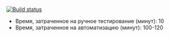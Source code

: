 [![Build status](https://ci.appveyor.com/api/projects/status/2yn3inooclqwdb2u?svg=true)](https://ci.appveyor.com/project/MargaritaKirilchuk/patterns-task2)


* Время, затраченное на ручное тестирование (минут): 10
* Время, затраченное на автоматизацию (минут): 100-120
